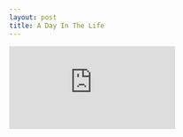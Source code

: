 ```yaml
---
layout: post
title: A Day In The Life
---
```


<iframe src="https://www.youtube.com/embed/tku_tPeApV4" frameborder="0" allow="accelerometer; autoplay; clipboard-write; encrypted-media; gyroscope; picture-in-picture" allowfullscreen></iframe>